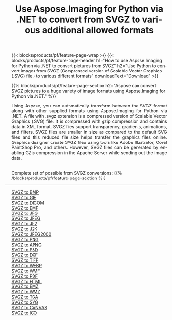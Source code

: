 ﻿---
title: Use Aspose.Imaging for Python via .NET to convert from SVGZ to various additional allowed formats 
weight: 3920
url: /python-net/conversion/from/svgz 
lang: en
langdirlevel: 2
locales: zh-hans,ja,it,ru,de,es,fr,nl,id,lt,pl,pt,vi,tr,ko,zh-hant,ar,hi,th,sv,cs,uk,he
description: You can quickly transform from SVGZ(Compressed version of Scalable Vector Graphics (.SVG) file.) into various formats using Aspose.Imaging for Python via .NET.
---

{{< blocks/products/pf/feature-page-wrap >}}
{{< blocks/products/pf/feature-page-header h1="How to use Aspose.Imaging for Python via .NET to convert pictures from SVGZ" h2="Use Python to convert images from SVGZ (Compressed version of Scalable Vector Graphics (.SVG) file.) to various different formats" downloadText="Download" >}}


{{% blocks/products/pf/feature-page-section  h2="Aspose can convert SVGZ pictures to a huge variety of image formats using Aspose.Imaging for Python via .NET." %}}
<p align=justify>Using Aspose, you can automatically transform between the SVGZ format along with other supplied formats using Aspose.Imaging for Python via .NET. A file with .svgz extension is a compressed version of Scalable Vector Graphics (.SVG) file. It is compressed with gzip compression and contains data in XML format. SVGZ files support transparency, gradients, animations, and filters. SVGZ files are smaller in size as compared to the default SVG files and this reduced file size helps transfer the graphics files online. Graphics designer create SVGZ files using tools like Adobe Illustrator, Corel PaintShop Pro, and others. However, SVGZ files can be generated by enabling GZip compression in the Apache Server while sending out the image data.</p>
<br/>
Complete set of possible from SVGZ conversions:
{{% /blocks/products/pf/feature-page-section %}}
<div class="container-fluid productfamilypage bg-gray">
    <div class="convertypes bg-gray agp-content section">
        <div class="container">
		<hr style="margin-left:-20px;"/>
		<div class="row other-converters">
		    <div class='col-md-2 other-converter remove-lp remove-rp'><a href="/imaging/python-net/conversion/svgz-to-bmp" >SVGZ to BMP</a></div><div class='col-md-2 other-converter remove-lp remove-rp'><a href="/imaging/python-net/conversion/svgz-to-gif" >SVGZ to GIF</a></div><div class='col-md-2 other-converter remove-lp remove-rp'><a href="/imaging/python-net/conversion/svgz-to-dicom" >SVGZ to DICOM</a></div><div class='col-md-2 other-converter remove-lp remove-rp'><a href="/imaging/python-net/conversion/svgz-to-emf" >SVGZ to EMF</a></div><div class='col-md-2 other-converter remove-lp remove-rp'><a href="/imaging/python-net/conversion/svgz-to-jpg" >SVGZ to JPG</a></div><div class='col-md-2 other-converter remove-lp remove-rp'><a href="/imaging/python-net/conversion/svgz-to-jpeg" >SVGZ to JPEG</a></div><div class='col-md-2 other-converter remove-lp remove-rp'><a href="/imaging/python-net/conversion/svgz-to-jp2" >SVGZ to JP2</a></div><div class='col-md-2 other-converter remove-lp remove-rp'><a href="/imaging/python-net/conversion/svgz-to-j2k" >SVGZ to J2K</a></div><div class='col-md-2 other-converter remove-lp remove-rp'><a href="/imaging/python-net/conversion/svgz-to-jpeg2000" >SVGZ to JPEG2000</a></div><div class='col-md-2 other-converter remove-lp remove-rp'><a href="/imaging/python-net/conversion/svgz-to-png" >SVGZ to PNG</a></div><div class='col-md-2 other-converter remove-lp remove-rp'><a href="/imaging/python-net/conversion/svgz-to-apng" >SVGZ to APNG</a></div><div class='col-md-2 other-converter remove-lp remove-rp'><a href="/imaging/python-net/conversion/svgz-to-psd" >SVGZ to PSD</a></div><div class='col-md-2 other-converter remove-lp remove-rp'><a href="/imaging/python-net/conversion/svgz-to-dxf" >SVGZ to DXF</a></div><div class='col-md-2 other-converter remove-lp remove-rp'><a href="/imaging/python-net/conversion/svgz-to-tiff" >SVGZ to TIFF</a></div><div class='col-md-2 other-converter remove-lp remove-rp'><a href="/imaging/python-net/conversion/svgz-to-webp" >SVGZ to WEBP</a></div><div class='col-md-2 other-converter remove-lp remove-rp'><a href="/imaging/python-net/conversion/svgz-to-wmf" >SVGZ to WMF</a></div><div class='col-md-2 other-converter remove-lp remove-rp'><a href="/imaging/python-net/conversion/svgz-to-pdf" >SVGZ to PDF</a></div><div class='col-md-2 other-converter remove-lp remove-rp'><a href="/imaging/python-net/conversion/svgz-to-html" >SVGZ to HTML</a></div><div class='col-md-2 other-converter remove-lp remove-rp'><a href="/imaging/python-net/conversion/svgz-to-emz" >SVGZ to EMZ</a></div><div class='col-md-2 other-converter remove-lp remove-rp'><a href="/imaging/python-net/conversion/svgz-to-wmz" >SVGZ to WMZ</a></div><div class='col-md-2 other-converter remove-lp remove-rp'><a href="/imaging/python-net/conversion/svgz-to-tga" >SVGZ to TGA</a></div><div class='col-md-2 other-converter remove-lp remove-rp'><a href="/imaging/python-net/conversion/svgz-to-svg" >SVGZ to SVG</a></div><div class='col-md-2 other-converter remove-lp remove-rp'><a href="/imaging/python-net/conversion/svgz-to-canvas" >SVGZ to CANVAS</a></div><div class='col-md-2 other-converter remove-lp remove-rp'><a href="/imaging/python-net/conversion/svgz-to-ico" >SVGZ to ICO</a></div>
                </div>
        </div>
    </div>
</div>
<br/>

